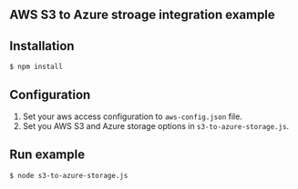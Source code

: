 AWS S3 to Azure stroage integration example
--------------------------------------------

## Installation

```
$ npm install
```

## Configuration

1. Set your aws access configuration to `aws-config.json` file.
1. Set you AWS S3 and Azure storage options in `s3-to-azure-storage.js`.

## Run example

```
$ node s3-to-azure-storage.js
```
